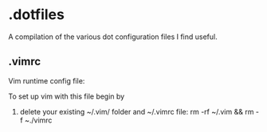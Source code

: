 # .dotfiles

A compilation of the various dot configuration files I find useful.

## .vimrc

Vim runtime config file:

To set up vim with this file begin by

1. delete your existing ~/.vim/ folder and ~/.vimrc file:
    rm -rf ~/.vim && rm -f ~./vimrc

